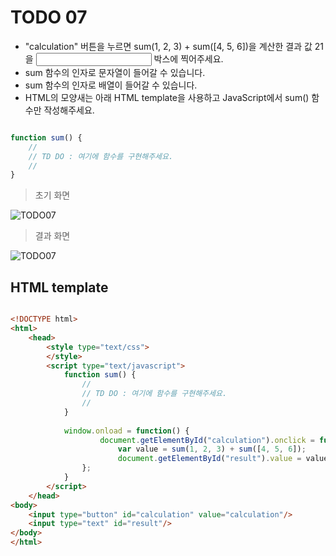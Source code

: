 ﻿TODO 07
========

* "calculation" 버튼을 누르면 sum(1, 2, 3) + sum([4, 5, 6])을 계산한 결과 값 21을 <input> 박스에 찍어주세요.
* sum 함수의 인자로 문자열이 들어갈 수 있습니다.
* sum 함수의 인자로 배열이 들어갈 수 있습니다.
* HTML의 모양새는 아래 HTML template을 사용하고 JavaScript에서 sum() 함수만 작성해주세요.

```javascript

function sum() {
	//
	// TD DO : 여기에 함수를 구현해주세요.
	//				
}

```
			
> 초기 화면

![TODO07](https://github.com/ByungChangYoo/clipsoft/blob/master/javascript/04/todo/images/todo_07.png)


> 결과 화면

![TODO07](https://github.com/ByungChangYoo/clipsoft/blob/master/javascript/04/todo/images/todo_07_result.png)

## HTML template

```html

<!DOCTYPE html> 
<html>
	<head>
		<style type="text/css">
		</style>
		<script type="text/javascript">
			function sum() {
				//
				// TD DO : 여기에 함수를 구현해주세요.
				//	
			}
			
			window.onload = function() {
					document.getElementById("calculation").onclick = function() {
						var value = sum(1, 2, 3) + sum([4, 5, 6]);
						document.getElementById("result").value = value;
				};
			}			
		</script>
	</head>
<body>               
	<input type="button" id="calculation" value="calculation"/> 
	<input type="text" id="result"/>      	
</body>
</html>

```
